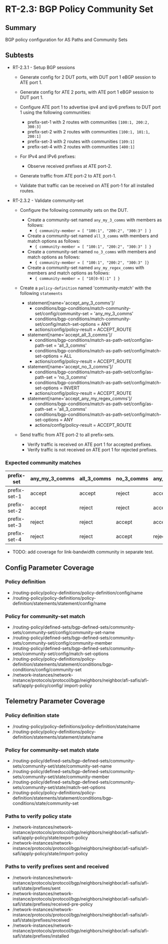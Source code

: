 # RT-2.3: BGP Policy Community Set

## Summary

BGP policy configuration for AS Paths and Community Sets

## Subtests

* RT-2.3.1 - Setup BGP sessions
  * Generate config for 2 DUT ports, with DUT port 1 eBGP session to ATE port 1.
  * Generate config for ATE 2 ports, with ATE port 1 eBGP session to DUT port 1.
  * Configure ATE port 1 to advertise ipv4 and ipv6 prefixes to DUT port 1 using the following communities:
    * prefix-set-1 with 2 routes with communities `[100:1, 200:2, 300:3]`
    * prefix-set-2 with 2 routes with communities `[100:1, 101:1, 200:1]`
    * prefix-set-3 with 2 routes with communities `[109:1]`
    * prefix-set-4 with 2 routes with communities `[400:1]`

  * For IPv4 and IPv6 prefixes:
    * Observe received prefixes at ATE port-2.
  * Generate traffic from ATE port-2 to ATE port-1.
  * Validate that traffic can be received on ATE port-1 for all installed
        routes.

* RT-2.3.2 - Validate community-set
  * Configure the following community sets on the DUT.
    * Create a community-set named `any_my_3_comms` with members as follows:
      * `{ community-member = [ "100:1", "200:2", "300:3" ] }`
    * Create a community-set named `all_3_comms` with members and match options as follows:
      * `{ community-member = [ "100:1", "200:2", "300:3" ] }`
    * Create a community-set named `no_3_comms` with members and match options as follows:
      * `{ community-member = [ "100:1", "200:2", "300:3" ]}`
    * Create a community-set named `any_my_regex_comms` with members and match options as follows:
      * `{ community-member = [ "10[0-9]:1" ] }`

  * Create a `policy-definition` named 'community-match' with the following `statements`
    * statement[name='accept_any_3_comms']/
      * conditions/bgp-conditions/match-community-set/config/community-set = 'any_my_3_comms'
      * conditions/bgp-conditions/match-community-set/config/match-set-options = ANY
      * actions/config/policy-result = ACCEPT_ROUTE
    * statement[name='accept_all_3_comms']/
      * conditions/bgp-conditions/match-as-path-set/config/as-path-set = 'all_3_comms'
      * conditions/bgp-conditions/match-as-path-set/config/match-set-options = ALL
      * actions/config/policy-result = ACCEPT_ROUTE
    * statement[name='accept_no_3_comms']/
      * conditions/bgp-conditions/match-as-path-set/config/as-path-set = 'no_3_comms'
      * conditions/bgp-conditions/match-as-path-set/config/match-set-options = INVERT
      * actions/config/policy-result = ACCEPT_ROUTE
    * statement[name='accept_any_my_regex_comms']/
      * conditions/bgp-conditions/match-as-path-set/config/as-path-set = 'all_3_comms'
      * conditions/bgp-conditions/match-as-path-set/config/match-set-options = ANY
      * actions/config/policy-result = ACCEPT_ROUTE

  * Send traffic from ATE port-2 to all prefix-sets.
    * Verify traffic is received on ATE port 1 for accepted prefixes.
    * Verify traffic is not received on ATE port 1 for rejected prefixes.

### Expected community matches

| prefix-set   | any_my_3_comms | all_3_comms | no_3_comms | any_my_regex_comms |
| ------------ | -------------- | ----------- | ---------- | ------------------ |
| prefix-set-1 | accept         | accept      | reject     | accept             |
| prefix-set-2 | accept         | reject      | reject     | accept             |
| prefix-set-3 | reject         | reject      | accept     | accept             |
| prefix-set-4 | reject         | reject      | accept     | reject             |

* TODO: add coverage for link-bandwidth community in separate test.

## Config Parameter Coverage

### Policy definition

* /routing-policy/policy-definitions/policy-definition/config/name
* /routing-policy/policy-definitions/policy-definition/statements/statement/config/name

### Policy for community-set match

* /routing-policy/defined-sets/bgp-defined-sets/community-sets/community-set/config/community-set-name
* /routing-policy/defined-sets/bgp-defined-sets/community-sets/community-set/config/community-member
* /routing-policy/defined-sets/bgp-defined-sets/community-sets/community-set/config/match-set-options
* /routing-policy/policy-definitions/policy-definition/statements/statement/conditions/bgp-conditions/config/community-set
* /network-instances/network-instance/protocols/protocol/bgp/neighbors/neighbor/afi-safis/afi-safi/apply-policy/config/
import-policy

## Telemetry Parameter Coverage

### Policy definition state

* /routing-policy/policy-definitions/policy-definition/state/name
* /routing-policy/policy-definitions/policy-definition/statements/statement/state/name

### Policy for community-set match state

* /routing-policy/defined-sets/bgp-defined-sets/community-sets/community-set/state/community-set-name
* /routing-policy/defined-sets/bgp-defined-sets/community-sets/community-set/state/community-member
* /routing-policy/defined-sets/bgp-defined-sets/community-sets/community-set/state/match-set-options
* /routing-policy/policy-definitions/policy-definition/statements/statement/conditions/bgp-conditions/state/community-set

### Paths to verify policy state

* /network-instances/network-instance/protocols/protocol/bgp/neighbors/neighbor/afi-safis/afi-safi/apply-policy/state/export-policy
* /network-instances/network-instance/protocols/protocol/bgp/neighbors/neighbor/afi-safis/afi-safi/apply-policy/state/import-policy

### Paths to verify prefixes sent and received

* /network-instances/network-instance/protocols/protocol/bgp/neighbors/neighbor/afi-safis/afi-safi/state/prefixes/sent
* /network-instances/network-instance/protocols/protocol/bgp/neighbors/neighbor/afi-safis/afi-safi/state/prefixes/received-pre-policy
* /network-instances/network-instance/protocols/protocol/bgp/neighbors/neighbor/afi-safis/afi-safi/state/prefixes/received
* /network-instances/network-instance/protocols/protocol/bgp/neighbors/neighbor/afi-safis/afi-safi/state/prefixes/installed
